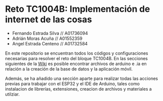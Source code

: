 # Reto TC1004B: Implementación de internet de las cosas


- Fernando Estrada Silva // A01736094
- Adrián Moras Acuña // A01552359
- Angel Estrada Centeno // A01732584

En este repositorio se encuentran todos los códigos y configuraciones necesarias para resolver el reto del bloque TC1004B. 
En las secciones siguientes de la [Wiki](https://github.com/ferestradaa/RetoIOT/wiki) es posible encontrar archivos de arduino e .ia en relación a la creación de la base de datos y la aplicación móvil. 

Además, se ha añadido una sección aparte para realizar todas las acciones previas para trabajar con el ESP32 y el IDE de Arduino, tales como instalacion de librerías, extensiones, creacion de archivos y materiales a utilziar. 




